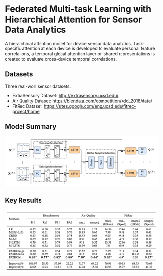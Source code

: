 # Federated Multi-task Learning with Hierarchical Attention for Sensor Data Analytics 

A hierarchical attention model for device sensor data analytics. Task-specific attention at each device is developed to evaluate personal feature correlations, a temporal global attention layer on shared representations is created to evaluate cross-device temporal correlations.

## Datasets
Three real-worl sensor datasets.

* ExtraSensory Dataset: http://extrasensory.ucsd.edu/ 
* Air Quality Dataset: https://biendata.com/competition/kdd_2018/data/
* FitRec Dataset: https://sites.google.com/eng.ucsd.edu/fitrec-project/home

## Model Summary 
<p align="center">
  <img width="620" src="model.jpg">
</p>

## Key Results

<p align="center">
  <img width="620" src="results.jpg">
</p>
